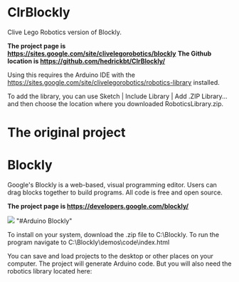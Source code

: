 # ClrBlockly

Clive Lego Robotics version of Blockly.

**The project page is https://sites.google.com/site/clivelegorobotics/blockly**
**The Github location is https://github.com/hedrickbt/ClrBlockly/**

Using this requires the Arduino IDE with the https://sites.google.com/site/clivelegorobotics/robotics-library installed.

To add the library, you can use Sketch | Include Library | Add .ZIP Library... and then choose the location where you downloaded RoboticsLibrary.zip.


# The original project 
# Blockly

Google's Blockly is a web-based, visual programming editor.  Users can drag
blocks together to build programs.  All code is free and open source.

**The project page is https://developers.google.com/blockly/**

![](https://developers.google.com/blockly/images/sample.png)
"#Arduino Blockly" 

To install on your system, download the .zip file to C:\Blockly.
To run the program navigate to C:\Blockly\demos\code\index.html

You can save and load projects to the desktop or other places on your computer.
The project will generate Arduino code.   But you will also need the robotics library located here:

